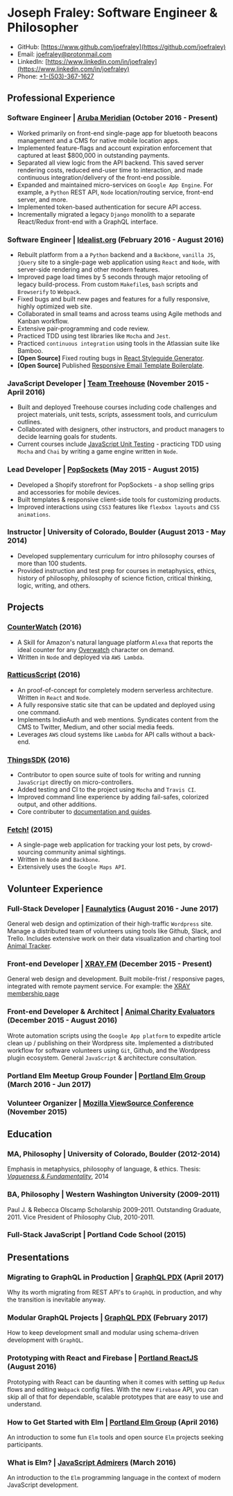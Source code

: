 # Joseph Fraley: Software Engineer & Philosopher

- GitHub: [https://www.github.com/joefraley](https://github.com/joefraley)
- Email: [joefraley@protonmail.com](mailto:joefraley@protonmail.com)
- LinkedIn: [https://www.linkedin.com/in/joefraley](https://www.linkedin.com/in/joefraley)
- Phone: [+1-(503)-367-1627](tel:+1-503-367-1627)

## Professional Experience

### Software Engineer |  [Aruba Meridian](http://meridianapps.com/) (October 2016 - Present)

- Worked primarily on front-end single-page app for bluetooth beacons management and a CMS for native mobile location apps.
- Implemented feature-flags and account expiration enforcement that captured at least $800,000 in outstanding payments.
- Separated all view logic from the API backend.  This saved server rendering costs, reduced end-user time to interaction, and made continuous integration/delivery of the front-end possible.
- Expanded and maintained micro-services on `Google App Engine`. For example, a `Python` REST API, `Node` location/routing service, front-end server, and more.
- Implemented token-based authentication for secure API access.
- Incrementally migrated a legacy `Django` monolith to a separate React/Redux front-end with a GraphQL interface.

### Software Engineer |  [Idealist.org](http://www.idealist.org) (February 2016 - August 2016)

- Rebuilt platform from a a `Python` backend and a `Backbone`, `vanilla JS`, `jQuery` site to a single-page web application using `React` and `Node`, with server-side rendering and other modern features.
- Improved page load times by 5 seconds through major retooling of legacy build-process. From custom `Makefile`s, `bash` scripts and `Browserify` to `Webpack`.
- Fixed bugs and built new pages and features for a fully responsive, highly  optimized web site.
- Collaborated in small teams and across teams using Agile methods and Kanban workflow.
- Extensive pair-programming and code review.
- Practiced TDD using test libraries like `Mocha` and `Jest`.
- Practiced `continuous integration` using tools in the Atlassian suite like Bamboo.
- **[Open Source]** Fixed routing bugs in [React Styleguide Generator](https://github.com/pocotan001/react-styleguide-generator).
- **[Open Source]** Published [Responsive Email Template Boilerplate](https://github.com/joefraley/responsive-email-template-boilerplate).

### JavaScript Developer | [Team Treehouse](https://www.teamtreehouse.com/) (November 2015 - April 2016)

- Built and deployed Treehouse courses including code challenges and project materials, unit tests, scripts, assessment tools, and curriculum outlines.
- Collaborated with designers, other instructors, and product managers to decide learning goals for students.
- Current courses include [JavaScript Unit Testing](https://teamtreehouse.com/library/javascript-unit-testing) - practicing TDD using `Mocha` and `Chai` by writing a game engine written in `Node`.

### Lead Developer | [PopSockets](https://www.popsockets.com) (May 2015 - August 2015)

- Developed a Shopify storefront for PopSockets - a shop selling grips and accessories for mobile devices.
- Built templates & responsive client-side tools for customizing products.
- Improved interactions using `CSS3` features like `flexbox layouts` and `CSS animations`.

### Instructor | University of Colorado, Boulder (August 2013 - May 2014)

- Developed supplementary curriculum for intro philosophy courses of more than 100 students.
- Provided instruction and test prep for courses in metaphysics, ethics, history of philosophy, philosophy of science fiction, critical thinking, logic, writing, and others.

## Projects

### [CounterWatch](http://www.alexaskillstore.com/other/watchcounter/39162) (2016)

- A Skill for Amazon's natural language platform `Alexa` that reports the ideal counter for any [Overwatch](https://playoverwatch.com/en-us/) character on demand.
- Written in `Node` and deployed via `AWS Lambda`.

### [RatticusScript](https://www.ratticusscript.com) (2016)

- An proof-of-concept for completely modern serverless architecture. Written in `React` and `Node`.
- A fully responsive static site that can be updated and deployed using one command.
- Implements IndieAuth and web mentions. Syndicates content from the CMS to Twitter, Medium, and other social media feeds.
- Leverages `AWS` cloud systems like `Lambda` for API calls without a back-end.

### [ThingsSDK](https://github.com/thingsSDK/thingssdk-cli) (2016)

- Contributor to open source suite of tools for writing and running `JavaScript` directly on micro-controllers.
- Added testing and CI to the project using `Mocha` and `Travis CI`.
- Improved command line experience by adding fail-safes, colorized output, and other additions.
- Core contributer to [documentation and guides](https://guides.thingssdk.com/).

### [Fetch!](http://www.fetch.love) (2015)

- A single-page web application for tracking your lost pets, by crowd-sourcing community animal sightings.
- Written in `Node` and `Backbone`.
- Extensively uses the `Google Maps API`.

## Volunteer Experience

### Full-Stack Developer | [Faunalytics](https://faunalytics.org/) (August 2016 - June 2017)

General web design and optimization of their high-traffic `Wordpress` site. Manage a distributed team of volunteers using tools like Github, Slack, and Trello. Includes extensive work on their data visualization and charting tool [Animal Tracker](https://faunalytics.org/animaltracker/).

### Front-end Developer | [**XRAY.FM**](https://www.xray.fm) (December 2015 - Present)

General web design and development. Built mobile-frist / responsive pages, integrated with remote payment service.
For example: the [XRAY membership page](http://xray.fm/membership)

### Front-end Developer & Architect | [Animal Charity Evaluators](https://www.animalcharityevaluators.org/) (December 2015 - August 2016)

Wrote automation scripts using the `Google App platform` to expedite article clean up / publishing on their Wordpress site. Implemented a distributed workflow for software volunteers using `Git`, Github, and the Wordpress plugin ecosystem. General `JavaScript` & architecture consultation.

### Portland Elm Meetup Group Founder | [Portland Elm Group](https://www.meetup.com/portlandelm/) (March 2016 - Jun 2017)

### Volunteer Organizer | [Mozilla ViewSource Conference](https://viewsourceconf.org/) (November 2015)

## Education

### MA, Philosophy | University of Colorado, Boulder (2012-2014)

Emphasis in metaphysics, philosophy of language, & ethics.
Thesis: [*Vagueness & Fundamentality*](http://scholar.colorado.edu/cgi/viewcontent.cgi?article=1041&context=phil_gradetds), 2014

### BA, Philosophy | Western Washington University (2009-2011)

Paul J. & Rebecca Olscamp Scholarship 2009-2011. Outstanding Graduate, 2011.  Vice President of Philosophy Club, 2010-2011.

### Full-Stack JavaScript | Portland Code School (2015)

## Presentations

### Migrating to GraphQL in Production | [GraphQL PDX](https://docs.google.com/presentation/d/1V0gcs6em-ePvD5pVgDzp6AMQXgvoFn0GxNebUBsjl80/edit?usp=sharing) (April 2017)

Why its worth migrating from REST API's to `GraphQL` in production, and why the transition is inevitable anyway.

### Modular GraphQL Projects | [GraphQL PDX](https://www.meetup.com/GraphQLPDX/events/236262579/) (February 2017)

How to keep development small and modular using schema-driven development with `GraphQL`.

### Prototyping with React and Firebase | [Portland ReactJS](http://www.meetup.com/Portland-ReactJS/events/233069449/) (August 2016)

Prototyping with React can be daunting when it comes with setting up `Redux` flows and editing `Webpack` config files.
With the new `Firebase` API, you can skip all of that for dependable, scalable prototypes that are easy to use and understand.

### How to Get Started with Elm | [Portland Elm Group](https://www.meetup.com/portlandelm/events/228818726/) (April 2016)

An introduction to some fun `Elm` tools and open source `Elm` projects seeking participants.

### What is Elm? | [JavaScript Admirers](https://www.meetup.com/Portland-JavaScript-Admirers/photos/26839880/) (March 2016)

An introduction to the `Elm` programming language in the context of modern JavaScript development.
